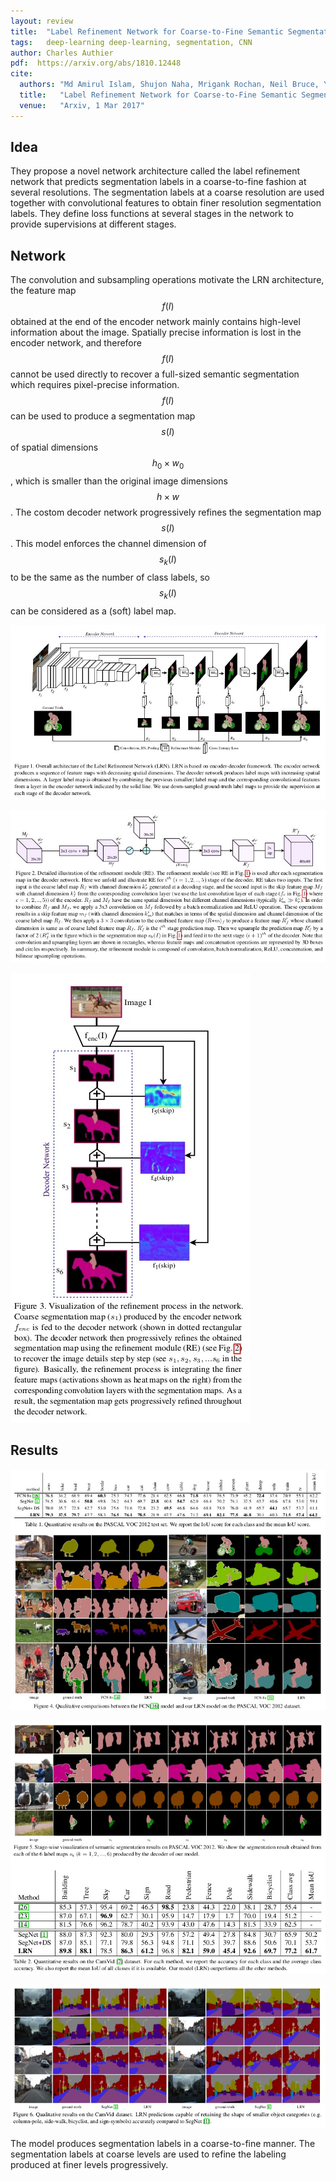 ```yaml
---
layout: review
title:  "Label Refinement Network for Coarse-to-Fine Semantic Segmentation"
tags:   deep-learning deep-learning, segmentation, CNN
author: Charles Authier
pdf:  https://arxiv.org/abs/1810.12448
cite:
  authors: "Md Amirul Islam, Shujon Naha, Mrigank Rochan, Neil Bruce, Yang Wang"
  title:   "Label Refinement Network for Coarse-to-Fine Semantic Segmentation"
  venue:   "Arxiv, 1 Mar 2017"
---
```


## Idea
They propose a novel network architecture called the label refinement network that predicts segmentation labels in a coarse-to-fine fashion at several resolutions.
The segmentation labels at a coarse resolution are used together with convolutional features to obtain finer resolution segmentation labels.
They define loss functions at several stages in the network to provide supervisions at different stages.

## Network
The convolution and subsampling operations motivate the LRN architecture, the feature map $$f(I)$$ obtained at the end of the encoder network mainly contains high-level information about the image.
Spatially precise information is lost in the encoder network, and therefore $$f(I)$$ cannot be used directly to recover a full-sized semantic segmentation which requires pixel-precise information.
$$f(I)$$ can be used to produce a segmentation map $$s(I)$$ of spatial dimensions $$h_0 \times w_0$$ , which is smaller than the original image dimensions $$h \times w$$.
The costom decoder network progressively refines the segmentation map $$s(I)$$.
This model enforces the channel dimension of $$s_k (I)$$ to be the same as the number of class labels, so $$s_k (I)$$ can be considered as a (soft) label map.

![](/article/images/LRN/network.jpg)

![](/article/images/LRN/RE.jpg)

![](/article/images/LRN/viz.jpg)

## Results

![](/article/images/LRN/pascal.jpg)

![](/article/images/LRN/camvid.jpg)

![](/article/images/LRN/camvid2.jpg)

The model produces segmentation labels in a coarse-to-fine manner. The segmentation labels at coarse levels are used to refine the labeling produced at finer levels progressively.
